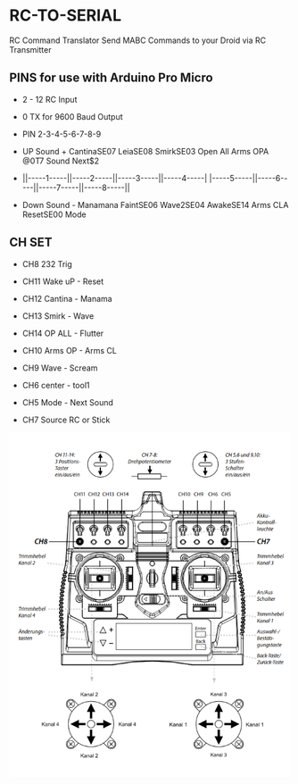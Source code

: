 # RC-TO-SERIAL
 RC Command Translator
 Send MABC Commands to your Droid via RC Transmitter
 
 
## PINS for use with Arduino Pro Micro
* 2 - 12  RC Input
* 0 TX for 9600 Baud Output
* PIN  2-3-4-5-6-7-8-9

* UP      Sound +    CantinaSE07    LeiaSE08    SmirkSE03       Open All      Arms OPA     @0T7        Sound Next$2
*    ||-----1-----||-----2-----||-----3-----||-----4-----|    |-----5-----||-----6-----||-----7-----||-----8-----||  
* Down    Sound -     Manamana     FaintSE06    Wave2SE04       AwakeSE14     Arms CLA     ResetSE00       Mode

## CH SET
* CH8   232 Trig

* CH11  Wake uP - Reset
* CH12  Cantina - Manama
* CH13  Smirk - Wave
* CH14  OP ALL - Flutter

* CH10  Arms OP - Arms CL
* CH9   Wave - Scream
* CH6   center - tool1
* CH5   Mode  - Next Sound

* CH7   Source RC or Stick 



![RC Carson Channels](carson-channels.png?raw=true "RC Setup")
